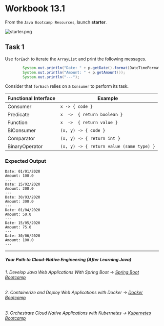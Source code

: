 # Workbook 13.1

From the `Java Bootcamp Resources`, launch **starter**.

![starter.png](https://img-c.udemycdn.com/redactor/raw/article_lecture/2025-01-03_18-42-48-e972bb666fc3b9aa8e54201ab9e23930.png)

## Task 1

Use `forEach` to iterate the `ArrayList` and print the following messages.
```java
        System.out.println("Date: " + p.getDate().format(DateTimeFormatter.ofPattern("dd/MM/yyyy")));
        System.out.println("Amount: " + p.getAmount());
        System.out.println("---");
```
 Consider that `forEach` relies on a `Consumer` to perform its task.


| Functional Interface | Example |
| ----- | -------------------- |
| Consumer | `x -> { code } `|
| Predicate | `x  ->  { return boolean }`|
| Function | `x  ->  { return value }`|
| BiConsumer | `(x, y) -> { code }`|
| Comparator | `(x, y) -> { return int }`|
| BinaryOperator | `(x, y) -> { return value (same type) }`|


### **Expected Output**
```
Date: 01/01/2020
Amount: 100.0
---
Date: 15/02/2020
Amount: 200.0
---
Date: 30/03/2020
Amount: 300.0
---
Date: 01/04/2020
Amount: 50.0
---
Date: 15/05/2020
Amount: 75.0
---
Date: 30/06/2020
Amount: 100.0
---
```

----------

##### Your Path to Cloud-Native Engineering (After Learning Java)
###### 1. Develop Java Web Applications With Spring Boot → [Spring Boot Bootcamp](https://www.udemy.com/course/the-complete-spring-boot-development-bootcamp/?couponCode=SPRING_BOOTCAMP)
###### 2. Containerize and Deploy Web Applications with Docker → [Docker Bootcamp](https://www.udemy.com/course/docker-bootcamp-conquer-docker-with-real-world-projects/?couponCode=DOCKER_BOOTCAMP)
###### 3. Orchestrate Cloud Native Applications with Kubernetes → [Kubernetes Bootcamp](https://kubernetestraining.io/)